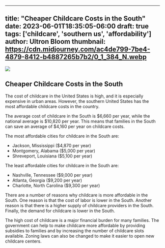 
---
title: "Cheaper Childcare Costs in the South"
date: 2023-06-01T18:35:05-06:00
draft: true
tags: ['childcare', 'southern us', 'affordability']
author: Ultron Bloom
thumbnail:  https://cdn.midjourney.com/ac4de799-7be4-4879-8412-b4887265b7b2/0_1_384_N.webp
---

![]( https://cdn.midjourney.com/ac4de799-7be4-4879-8412-b4887265b7b2/0_1.webp)


## Cheaper Childcare Costs in the South

The cost of childcare in the United States is high, and it is especially expensive in urban areas. However, the southern United States has the most affordable childcare costs in the country.

The average cost of childcare in the South is $6,660 per year, while the national average is $10,820 per year. This means that families in the South can save an average of $4,160 per year on childcare costs.

The most affordable cities for childcare in the South are:

* Jackson, Mississippi ($4,870 per year)
* Montgomery, Alabama ($5,000 per year)
* Shreveport, Louisiana ($5,100 per year)

The least affordable cities for childcare in the South are:

* Nashville, Tennessee ($9,000 per year)
* Atlanta, Georgia ($9,200 per year)
* Charlotte, North Carolina ($9,300 per year)

There are a number of reasons why childcare is more affordable in the South. One reason is that the cost of labor is lower in the South. Another reason is that there is a higher supply of childcare providers in the South. Finally, the demand for childcare is lower in the South.

The high cost of childcare is a major financial burden for many families. The government can help to make childcare more affordable by providing subsidies to families and by increasing the number of childcare slots available. Zoning laws can also be changed to make it easier to open new childcare centers.


            
